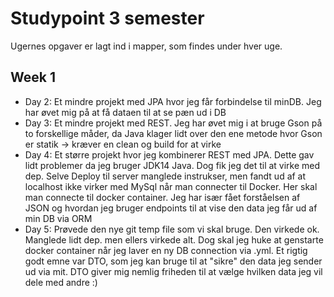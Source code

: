 # Studypoint 3 semester

Ugernes opgaver er lagt ind i mapper, som findes under hver uge.

## Week 1
* Day 2: Et mindre projekt med JPA hvor jeg får forbindelse til minDB. Jeg har øvet mig på at få dataen til at se pæn ud i DB
* Day 3: Et mindre projekt med REST. Jeg har øvet mig i at bruge Gson på to forskellige måder, da Java klager lidt over den ene metode hvor Gson er statik -> kræver en clean og build for at virke
* Day 4: Et større projekt hvor jeg kombinerer REST med JPA. Dette gav lidt problemer da jeg bruger JDK14 Java. Dog fik jeg det til at virke med dep. Selve Deploy til server manglede instrukser, men fandt ud af at localhost ikke virker med MySql når man connecter til Docker. Her skal man connecte til docker container. Jeg har især fået forståelsen af JSON og hvordan jeg bruger endpoints til at vise den data jeg får ud af min DB via ORM
* Day 5: Prøvede den nye git temp file som vi skal bruge. Den virkede ok. Manglede lidt dep. men ellers virkede alt. Dog skal jeg huke at genstarte docker container når jeg laver en ny DB connection via .yml. Et rigtig godt emne var DTO, som jeg kan bruge til at "sikre" den data jeg sender ud via mit. DTO giver mig nemlig friheden til at vælge hvilken data jeg vil dele med andre :)